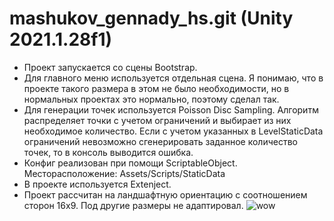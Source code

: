 # mashukov_gennady_hs.git (Unity 2021.1.28f1)
- Проект запускается со сцены Bootstrap.
- Для главного меню используется отдельная сцена. Я понимаю, что в проекте такого размера в этом не было необходимости, но в нормальных проектах это нормально, поэтому сделал так.
- Для генерации точек используется Poisson Disc Sampling. Алгоритм распределяет точки с учетом ограничений и выбирает из них необходимое количество. Если с учетом указанных в LevelStaticData ограничений невозможно сгенерировать заданное количество точек, то в консоль выводится ошибка.
- Конфиг реализован при помощи ScriptableObject. Месторасположение: Assets/Scripts/StaticData
- В проекте используется Extenject.
- Проект рассчитан на ландшафтную ориентацию с соотношением сторон 16x9. Под другие размеры не адаптировал.
![wow](demo.gif)
